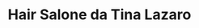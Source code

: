 ---
title: "Hair Salone da Tina Lazaro"
url: /darmstadt/hair-salone-da-tina-lazaro/
shop: Friseur
---